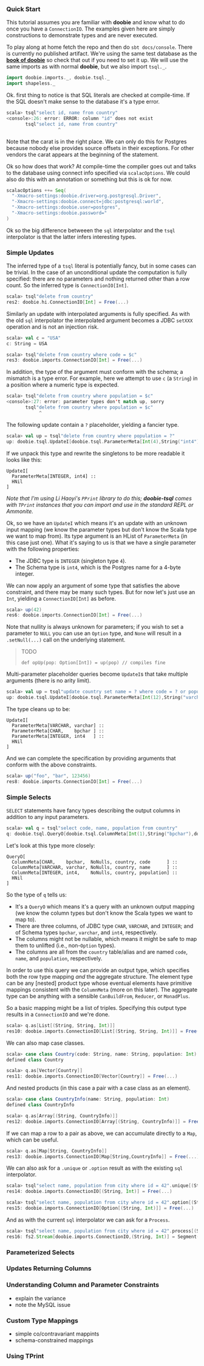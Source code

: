 
### Quick Start

This tutorial assumes you are familiar with **doobie** and know what to do once you have a `ConnectionIO`. The examples given here are simply constructions to demonstrate types and are never executed.

To play along at home fetch the repo and then do `sbt docs/console`. There is currently no published artifact. We're using the same test database as the [**book of doobie**](http://tpolecat.github.io/doobie-0.2.3/00-index.html) so check that out if you need to set it up. We will use the same imports as with normal **doobie**, but we also import `tsql._`.

```scala
import doobie.imports._, doobie.tsql._
import shapeless._
```




Ok. first thing to notice is that SQL literals are checked at compile-time. If the SQL doesn't make sense to the database it's a type error.

```scala
scala> tsql"select id, name from country"
<console>:26: error: ERROR: column "id" does not exist
       tsql"select id, name from country"
                   ^
```

Note that the carat is in the right place. We can only do this for Postgres because nobody else provides source offsets in their exceptions. For other vendors the carat appears at the beginning of the statement.

Ok so how does that work? At compile-time the compiler goes out and talks to the database using connect info specified via `scalacOptions`. We could also do this with an annotation or something but this is ok for now.

```scala
scalacOptions ++= Seq(
  "-Xmacro-settings:doobie.driver=org.postgresql.Driver",
  "-Xmacro-settings:doobie.connect=jdbc:postgresql:world",
  "-Xmacro-settings:doobie.user=postgres",
  "-Xmacro-settings:doobie.password="
)
```

Ok so the big difference betweeen the `sql` interpolator and the `tsql` interpolator is that the latter infers interesting types.

### Simple Updates

The inferred type of a `tsql` literal is potentially fancy, but in some cases can be trivial. In the case of an unconditional update the computation is fully specified: there are no parameters and nothing returned other than a row count. So the inferred type is `ConnectionIO[Int]`.

```scala
scala> tsql"delete from country"
res2: doobie.hi.ConnectionIO[Int] = Free(...)
```

Similarly an update with interpolated arguments is fully specified. As with the old `sql` interpolator the interpolated argument becomes a JDBC `setXXX` operation and is not an injection risk.

```scala
scala> val c = "USA"
c: String = USA

scala> tsql"delete from country where code = $c"
res3: doobie.imports.ConnectionIO[Int] = Free(...)
```

In addition, the type of the argument must conform with the schema; a mismatch is a type error. For example, here we attempt to use `c` (a `String`) in a position where a numeric type is expected.

```scala
scala> tsql"delete from country where population = $c"
<console>:27: error: parameter types don't match up, sorry
       tsql"delete from country where population = $c"
            ^
```

The following update contain a `?` placeholder, yielding a fancier type.

```scala
scala> val up = tsql"delete from country where population = ?"
up: doobie.tsql.UpdateI[doobie.tsql.ParameterMeta[Int(4),String("int4")] :: shapeless.HNil] = doobie.tsql.UpdateI@692b4613
```

If we unpack this type and rewrite the singletons to be more readable it looks like this:

```
UpdateI[
  ParameterMeta[INTEGER, int4] ::
  HNil
]
```

_Note that I'm using Li Haoyi's `PPrint` library to do this; **doobie-tsql** comes with `TPrint` instances that you can import and use in the standard REPL or Ammonite._

Ok, so we have an `UpdateI` which means it's an update with an unknown input mapping (we know the parameter types but don't know the Scala type we want to map from). Its type argument is an HList of `ParameterMeta` (in this case just one). What it's saying to us is that we have a single parameter with the following properties:

- The JDBC type is `INTEGER` (singleton type `4`).
- The Schema type is `int4`, which is the Postgres name for a 4-byte integer.

We can now apply an argument of some type that satisfies the above constraint, and there may be many such types. But for now let's just use an `Int`, yielding a `ConnectionIO[Int]` as before.

```scala
scala> up(42)
res6: doobie.imports.ConnectionIO[Int] = Free(...)
```

Note that nullity is always unknown for parameters; if you wish to set a parameter to `NULL` you can use an `Option` type, and `None` will result in a `.setNull(...)` call on the underlying statement.

> TODO
> ```tut
> def opUp(pop: Option[Int]) = up(pop) // compiles fine
> ```


Multi-parameter placeholder queries become `UpdateI`s that take multiple arguments (there is no arity limit).

```scala
scala> val up = tsql"update country set name = ? where code = ? or population > ?"
up: doobie.tsql.UpdateI[doobie.tsql.ParameterMeta[Int(12),String("varchar")] :: doobie.tsql.ParameterMeta[Int(1),String("bpchar")] :: doobie.tsql.ParameterMeta[Int(4),String("int4")] :: shapeless.HNil] = doobie.tsql.UpdateI@11ab372f
```

The type cleans up to be:

```
UpdateI[
  ParameterMeta[VARCHAR, varchar] ::   
  ParameterMeta[CHAR,    bpchar ] ::   
  ParameterMeta[INTEGER, int4   ] ::   
  HNil
]
```

And we can complete the specification by providing arguments that conform with the above constraints.

```scala
scala> up("foo", "bar", 123456)
res8: doobie.imports.ConnectionIO[Int] = Free(...)
```


### Simple Selects

`SELECT` statements have fancy types describing the output columns in addition to any input parameters.

```scala
scala> val q = tsql"select code, name, population from country"
q: doobie.tsql.QueryO[doobie.tsql.ColumnMeta[Int(1),String("bpchar"),doobie.tsql.NoNulls,String("country"),String("code")] :: doobie.tsql.ColumnMeta[Int(12),String("varchar"),doobie.tsql.NoNulls,String("country"),String("name")] :: doobie.tsql.ColumnMeta[Int(4),String("int4"),doobie.tsql.NoNulls,String("country"),String("population")] :: shapeless.HNil] = doobie.tsql.QueryO@5e53fcfb
```

Let's look at this type more closely:

```
QueryO[
  ColumnMeta[CHAR,    bpchar,  NoNulls, country, code      ] ::      
  ColumnMeta[VARCHAR, varchar, NoNulls, country, name      ] ::      
  ColumnMeta[INTEGER, int4,    NoNulls, country, population] ::      
  HNil
]
```

So the type of `q` tells us:

- It's a `QueryO` which means it's a query with an unknown output mapping (we know the column types but don't know the Scala types we want to map to).
- There are three columns, of JDBC type `CHAR`, `VARCHAR`, and `INTEGER`; and of Schema types `bpchar`, `varchar`, and `int4`, respectively.
- The columns might not be nullable, which means it might be safe to map them to unlifted (i.e., non-`Option` types).
- The columns are all from the `country` table/alias and are named `code`, `name`, and `population`, respectively.

In order to use this query we can provide an output type, which specifies both the row type mapping *and* the aggregate structure. The element type can be any [nested] product type whose eventual elements have primitive mappings consistent with the `ColumnMeta` (more on this later). The aggregate type can be anything with a sensible `CanBuildFrom`, `Reducer`, or `MonadPlus`.

So a basic mapping might be a list of triples. Specifying this output type results in a `ConnectionIO` and we're done.

```scala
scala> q.as[List[(String, String, Int)]]
res10: doobie.imports.ConnectionIO[List[(String, String, Int)]] = Free(...)
```

We can also map case classes.

```scala
scala> case class Country(code: String, name: String, population: Int)
defined class Country

scala> q.as[Vector[Country]]
res11: doobie.imports.ConnectionIO[Vector[Country]] = Free(...)
```

And nested products (in this case a pair with a case class as an element).

```scala
scala> case class CountryInfo(name: String, population: Int)
defined class CountryInfo

scala> q.as[Array[(String, CountryInfo)]]
res12: doobie.imports.ConnectionIO[Array[(String, CountryInfo)]] = Free(...)
```

If we can map a row to a pair as above, we can accumulate directly to a `Map`, which can be useful.

```scala
scala> q.as[Map[String, CountryInfo]]
res13: doobie.imports.ConnectionIO[Map[String,CountryInfo]] = Free(...)
```

We can also ask for a `.unique` or `.option` result as with the existing `sql` interpolator.

```scala
scala> tsql"select name, population from city where id = 42".unique[(String, Int)]
res14: doobie.imports.ConnectionIO[(String, Int)] = Free(...)

scala> tsql"select name, population from city where id = 42".option[(String, Int)]
res15: doobie.imports.ConnectionIO[Option[(String, Int)]] = Free(...)
```

And as with the current `sql` interpolator we can ask for a `Process`.

```scala
scala> tsql"select name, population from city where id = 42".process[(String, Int)]
res16: fs2.Stream[doobie.imports.ConnectionIO,(String, Int)] = Segment(Emit(Chunk(()))).flatMap(<function1>).flatMap(<function1>).flatMap(<function1>)
```

### Parameterized Selects


### Updates Returning Columns


### Understanding Column and Parameter Constraints

- explain the variance
- note the MySQL issue

### Custom Type Mappings

- simple co/contravariant mappints
- schema-constrained mappings

### Using TPrint
